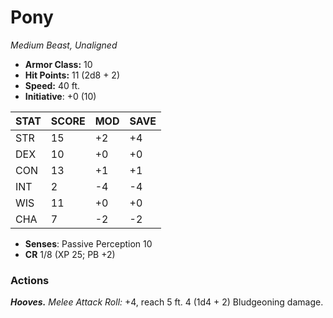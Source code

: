 # Pony

*Medium Beast, Unaligned*

- **Armor Class:** 10
- **Hit Points:** 11 (2d8 + 2)
- **Speed:** 40 ft.
- **Initiative**: +0 (10)

|STAT|SCORE|MOD|SAVE|
| --- | --- | --- | ---- |
| STR | 15 | +2 | +4 |
| DEX | 10 | +0 | +0 |
| CON | 13 | +1 | +1 |
| INT | 2 | -4 | -4 |
| WIS | 11 | +0 | +0 |
| CHA | 7 | -2 | -2 |

- **Senses**: Passive Perception 10
- **CR** 1/8 (XP 25; PB +2)

### Actions

***Hooves.*** *Melee Attack Roll:* +4, reach 5 ft. 4 (1d4 + 2) Bludgeoning damage.
